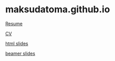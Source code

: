 # maksudatoma.github.io

[Resume](Resume_Maksuda_Toma.docx)

[CV](Maksuda_toma_CV.pdf)

[html slides](intro.html)

[beamer slides](hw-10.pdf)
